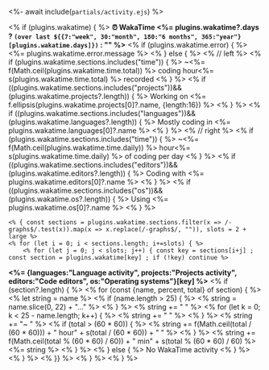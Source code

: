 <%- await include(`partials/activity.ejs`) %>

<% if (plugins.wakatime) { %>
**⏰ WakaTime <%= plugins.wakatime?.days ? `(over last ${{7:"week", 30:"month", 180:"6 months", 365:"year"}[plugins.wakatime.days]})` : "" %>**
  <% if (plugins.wakatime.error) { %>
    <%= plugins.wakatime.error.message %>
  <% } else { %>
    <% // left %>
    <% if (plugins.wakatime.sections.includes("time")) { %>
  ~<%= f(Math.ceil(plugins.wakatime.time.total)) %> coding hour<%= s(plugins.wakatime.time.total) %> recorded
    <% } %>
    <% if ((plugins.wakatime.sections.includes("projects"))&&(plugins.wakatime.projects?.length)) { %>
  Working on <%= f.ellipsis(plugins.wakatime.projects[0]?.name, {length:16}) %>
    <% } %>
    <% if ((plugins.wakatime.sections.includes("languages"))&&(plugins.wakatime.languages?.length)) { %>
  Mostly coding in <%= plugins.wakatime.languages[0]?.name %>
    <% } %>
    <% // right %>
    <% if (plugins.wakatime.sections.includes("time")) { %>
  ~<%= f(Math.ceil(plugins.wakatime.time.daily)) %> hour<%= s(plugins.wakatime.time.daily) %> of coding per day
    <% } %>
    <% if ((plugins.wakatime.sections.includes("editors"))&&(plugins.wakatime.editors?.length)) { %>
  Coding with <%= plugins.wakatime.editors[0]?.name %>
    <% } %>
    <% if ((plugins.wakatime.sections.includes("os"))&&(plugins.wakatime.os?.length)) { %>
  Using <%= plugins.wakatime.os[0]?.name %>
    <% } %>

    <% { const sections = plugins.wakatime.sections.filter(x => /-graphs$/.test(x)).map(x => x.replace(/-graphs$/, "")), slots = 2 + large %>
    <% for (let i = 0; i < sections.length; i+=slots) { %>
        <% for (let j = 0; j < slots; j++) { const key = sections[i+j] ; const section = plugins.wakatime[key] ; if (!key) continue %>
  **<%= {languages:"Language activity", projects:"Projects activity", editors:"Code editors", os:"Operating systems"}[key] %>**
          <% if (section?.length) { %>
            <% for (const {name, percent, total} of section) { %>
              <% let string = name %>
              <% if (name.length > 25) { %>
                <% string = name.slice(0, 22) + "..." %>
              <% } %>
              <% string += " " %> 
              <% for (let k = 0; k < 25 - name.length; k++) { %>
                <% string += " " %>
              <% } %>
              <% string += "~ " %>
              <% if (total > (60 * 60)) { %> 
                <% string += f(Math.ceil(total / (60 * 60))) + " hour" + s(total / (60 * 60)) + " " %>
              <% } %>
              <% string += f(Math.ceil(total % (60 * 60) / 60)) + " min" + s(total % (60 * 60) / 60) %>
  <%= string %>
            <% } %>
          <% } else { %>
            No WakaTime activity
          <% } %>
        <% } %>
    <% }} %>
  <% } %>
<% } %>